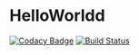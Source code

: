# HelloWorldd
[![Codacy Badge](https://api.codacy.com/project/badge/Grade/39e809b7bc6940e2a2fa2cb3abaf3064)](https://app.codacy.com/app/KeerthiNanditha/HelloWorldd?utm_source=github.com&utm_medium=referral&utm_content=KeerthiNanditha/HelloWorldd&utm_campaign=Badge_Grade_Dashboard)
[![Build Status](https://travis-ci.org/KeerthiNanditha/HelloWorldd.svg?branch=master)](https://travis-ci.org/KeerthiNanditha/HelloWorldd)
